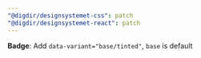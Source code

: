 ```yaml
---
"@digdir/designsystemet-css": patch
"@digdir/designsystemet-react": patch
---
```


**Badge**: Add `data-variant="base/tinted"`, `base` is default
